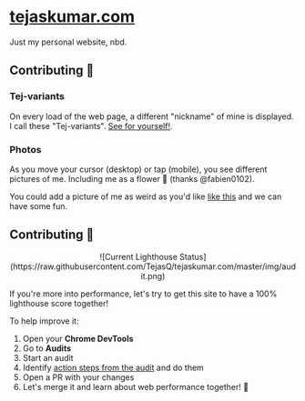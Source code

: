 # [tejaskumar.com](https://tejaskumar.com)

Just my personal website, nbd.

## Contributing 🤪

### Tej-variants

On every load of the web page, a different "nickname" of mine is displayed. I call these "Tej-variants". [See for yourself!](https://tejaskumar.com).

### Photos

As you move your cursor (desktop) or tap (mobile), you see different pictures of me. Including me as a flower 🌷 (thanks @fabien0102).

You could add a picture of me as weird as you'd like [like this](https://github.com/TejasQ/tejaskumar.com/pull/2/files) and we can have some fun.

## Contributing 🚀

<center>![Current Lighthouse Status](https://raw.githubusercontent.com/TejasQ/tejaskumar.com/master/img/audit.png)</center>

If you're more into performance, let's try to get this site to have a 100% lighthouse score together!

To help improve it:

1. Open your **Chrome DevTools**
1. Go to **Audits**
1. Start an audit
1. Identify [action steps from the audit](https://raw.githubusercontent.com/TejasQ/tejaskumar.com/master/img/audit-2.png) and do them
1. Open a PR with your changes
1. Let's merge it and learn about web performance together! 🚀
